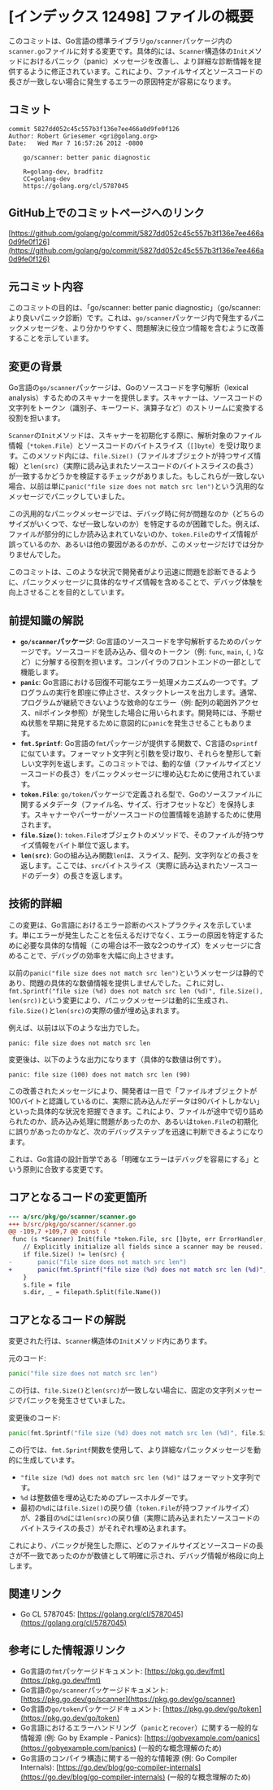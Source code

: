 # [インデックス 12498] ファイルの概要

このコミットは、Go言語の標準ライブラリ`go/scanner`パッケージ内の`scanner.go`ファイルに対する変更です。具体的には、`Scanner`構造体の`Init`メソッドにおけるパニック（panic）メッセージを改善し、より詳細な診断情報を提供するように修正されています。これにより、ファイルサイズとソースコードの長さが一致しない場合に発生するエラーの原因特定が容易になります。

## コミット

```
commit 5827dd052c45c557b3f136e7ee466a0d9fe0f126
Author: Robert Griesemer <gri@golang.org>
Date:   Wed Mar 7 16:57:26 2012 -0800

    go/scanner: better panic diagnostic
    
    R=golang-dev, bradfitz
    CC=golang-dev
    https://golang.org/cl/5787045
```

## GitHub上でのコミットページへのリンク

[https://github.com/golang/go/commit/5827dd052c45c557b3f136e7ee466a0d9fe0f126](https://github.com/golang/go/commit/5827dd052c45c557b3f136e7ee466a0d9fe0f126)

## 元コミット内容

このコミットの目的は、「go/scanner: better panic diagnostic」（go/scanner: より良いパニック診断）です。これは、`go/scanner`パッケージ内で発生するパニックメッセージを、より分かりやすく、問題解決に役立つ情報を含むように改善することを示しています。

## 変更の背景

Go言語の`go/scanner`パッケージは、Goのソースコードを字句解析（lexical analysis）するためのスキャナーを提供します。スキャナーは、ソースコードの文字列をトークン（識別子、キーワード、演算子など）のストリームに変換する役割を担います。

`Scanner`の`Init`メソッドは、スキャナーを初期化する際に、解析対象のファイル情報（`*token.File`）とソースコードのバイトスライス（`[]byte`）を受け取ります。このメソッド内には、`file.Size()`（ファイルオブジェクトが持つサイズ情報）と`len(src)`（実際に読み込まれたソースコードのバイトスライスの長さ）が一致するかどうかを検証するチェックがありました。もしこれらが一致しない場合、以前は単に`panic("file size does not match src len")`という汎用的なメッセージでパニックしていました。

この汎用的なパニックメッセージでは、デバッグ時に何が問題なのか（どちらのサイズがいくつで、なぜ一致しないのか）を特定するのが困難でした。例えば、ファイルが部分的にしか読み込まれていないのか、`token.File`のサイズ情報が誤っているのか、あるいは他の要因があるのかが、このメッセージだけでは分かりませんでした。

このコミットは、このような状況で開発者がより迅速に問題を診断できるように、パニックメッセージに具体的なサイズ情報を含めることで、デバッグ体験を向上させることを目的としています。

## 前提知識の解説

*   **`go/scanner`パッケージ**: Go言語のソースコードを字句解析するためのパッケージです。ソースコードを読み込み、個々のトークン（例: `func`, `main`, `(`, `)`など）に分解する役割を担います。コンパイラのフロントエンドの一部として機能します。
*   **`panic`**: Go言語における回復不可能なエラー処理メカニズムの一つです。プログラムの実行を即座に停止させ、スタックトレースを出力します。通常、プログラムが継続できないような致命的なエラー（例: 配列の範囲外アクセス、nilポインタ参照）が発生した場合に用いられます。開発時には、予期せぬ状態を早期に発見するために意図的に`panic`を発生させることもあります。
*   **`fmt.Sprintf`**: Go言語の`fmt`パッケージが提供する関数で、C言語の`sprintf`に似ています。フォーマット文字列と引数を受け取り、それらを整形して新しい文字列を返します。このコミットでは、動的な値（ファイルサイズとソースコードの長さ）をパニックメッセージに埋め込むために使用されています。
*   **`token.File`**: `go/token`パッケージで定義される型で、Goのソースファイルに関するメタデータ（ファイル名、サイズ、行オフセットなど）を保持します。スキャナーやパーサーがソースコードの位置情報を追跡するために使用されます。
*   **`file.Size()`**: `token.File`オブジェクトのメソッドで、そのファイルが持つサイズ情報をバイト単位で返します。
*   **`len(src)`**: Goの組み込み関数`len`は、スライス、配列、文字列などの長さを返します。ここでは、`src`バイトスライス（実際に読み込まれたソースコードのデータ）の長さを返します。

## 技術的詳細

この変更は、Go言語におけるエラー診断のベストプラクティスを示しています。単にエラーが発生したことを伝えるだけでなく、エラーの原因を特定するために必要な具体的な情報（この場合は不一致な2つのサイズ）をメッセージに含めることで、デバッグの効率を大幅に向上させます。

以前の`panic("file size does not match src len")`というメッセージは静的であり、問題の具体的な数値情報を提供しませんでした。これに対し、`fmt.Sprintf("file size (%d) does not match src len (%d)", file.Size(), len(src))`という変更により、パニックメッセージは動的に生成され、`file.Size()`と`len(src)`の実際の値が埋め込まれます。

例えば、以前は以下のような出力でした。
```
panic: file size does not match src len
```

変更後は、以下のような出力になります（具体的な数値は例です）。
```
panic: file size (100) does not match src len (90)
```

この改善されたメッセージにより、開発者は一目で「ファイルオブジェクトが100バイトと認識しているのに、実際に読み込んだデータは90バイトしかない」といった具体的な状況を把握できます。これにより、ファイルが途中で切り詰められたのか、読み込み処理に問題があったのか、あるいは`token.File`の初期化に誤りがあったのかなど、次のデバッグステップを迅速に判断できるようになります。

これは、Go言語の設計哲学である「明確なエラーはデバッグを容易にする」という原則に合致する変更です。

## コアとなるコードの変更箇所

```diff
--- a/src/pkg/go/scanner/scanner.go
+++ b/src/pkg/go/scanner/scanner.go
@@ -109,7 +109,7 @@ const (
 func (s *Scanner) Init(file *token.File, src []byte, err ErrorHandler, mode Mode) {
 	// Explicitly initialize all fields since a scanner may be reused.
 	if file.Size() != len(src) {
-		panic("file size does not match src len")
+		panic(fmt.Sprintf("file size (%d) does not match src len (%d)", file.Size(), len(src)))
 	}
 	s.file = file
 	s.dir, _ = filepath.Split(file.Name())
```

## コアとなるコードの解説

変更された行は、`Scanner`構造体の`Init`メソッド内にあります。

元のコード:
```go
panic("file size does not match src len")
```
この行は、`file.Size()`と`len(src)`が一致しない場合に、固定の文字列メッセージでパニックを発生させていました。

変更後のコード:
```go
panic(fmt.Sprintf("file size (%d) does not match src len (%d)", file.Size(), len(src)))
```
この行では、`fmt.Sprintf`関数を使用して、より詳細なパニックメッセージを動的に生成しています。
*   `"file size (%d) does not match src len (%d)"` はフォーマット文字列です。
*   `%d` は整数値を埋め込むためのプレースホルダーです。
*   最初の`%d`には`file.Size()`の戻り値（`token.File`が持つファイルサイズ）が、2番目の`%d`には`len(src)`の戻り値（実際に読み込まれたソースコードのバイトスライスの長さ）がそれぞれ埋め込まれます。

これにより、パニックが発生した際に、どのファイルサイズとソースコードの長さが不一致であったのかが数値として明確に示され、デバッグ情報が格段に向上します。

## 関連リンク

*   Go CL 5787045: [https://golang.org/cl/5787045](https://golang.org/cl/5787045)

## 参考にした情報源リンク

*   Go言語の`fmt`パッケージドキュメント: [https://pkg.go.dev/fmt](https://pkg.go.dev/fmt)
*   Go言語の`go/scanner`パッケージドキュメント: [https://pkg.go.dev/go/scanner](https://pkg.go.dev/go/scanner)
*   Go言語の`go/token`パッケージドキュメント: [https://pkg.go.dev/go/token](https://pkg.go.dev/go/token)
*   Go言語におけるエラーハンドリング（`panic`と`recover`）に関する一般的な情報源 (例: Go by Example - Panics): [https://gobyexample.com/panics](https://gobyexample.com/panics) (一般的な概念理解のため)
*   Go言語のコンパイラ構造に関する一般的な情報源 (例: Go Compiler Internals): [https://go.dev/blog/go-compiler-internals](https://go.dev/blog/go-compiler-internals) (一般的な概念理解のため)

